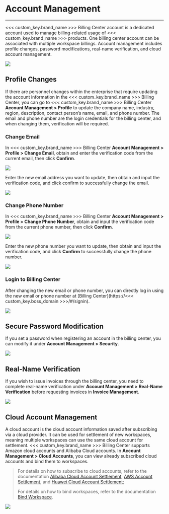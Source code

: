 # Account Management
---

<<< custom_key.brand_name >>> Billing Center account is a dedicated account used to manage billing-related usage of <<< custom_key.brand_name >>> products. One billing center account can be associated with multiple workspace billings. Account management includes profile changes, password modifications, real-name verification, and cloud account management.

![](img/7.account_1.png)


## Profile Changes

If there are personnel changes within the enterprise that require updating the account information in the <<< custom_key.brand_name >>> Billing Center, you can go to <<< custom_key.brand_name >>> Billing Center **Account Management > Profile** to update the company name, industry, region, description, contact person’s name, email, and phone number. The email and phone number are the login credentials for the billing center, and when changing them, verification will be required.

### Change Email

In <<< custom_key.brand_name >>> Billing Center **Account Management > Profile > Change Email**, obtain and enter the verification code from the current email, then click **Confirm**.

![](img/7.account_2.png)

Enter the new email address you want to update, then obtain and input the verification code, and click confirm to successfully change the email.

![](img/7.account_3.png)


### Change Phone Number

In <<< custom_key.brand_name >>> Billing Center **Account Management > Profile > Change Phone Number**, obtain and input the verification code from the current phone number, then click **Confirm**.

![](img/7.account_4.png)


Enter the new phone number you want to update, then obtain and input the verification code, and click **Confirm** to successfully change the phone number.


![](img/7.account_5.png)


### Login to Billing Center

After changing the new email or phone number, you can directly log in using the new email or phone number at [Billing Center](https://<<< custom_key.boss_domain >>>/#/signin).

![](img/7.account_6.png)


## Secure Password Modification

If you set a password when registering an account in the billing center, you can modify it under **Account Management > Security**.

![](img/7.account_7.png)

## Real-Name Verification

If you wish to issue invoices through the billing center, you need to complete real-name verification under **Account Management > Real-Name Verification** before requesting invoices in **Invoice Management**.

![](img/7.account_8.png)


## Cloud Account Management

A cloud account is the cloud account information saved after subscribing via a cloud provider. It can be used for settlement of new workspaces, meaning multiple workspaces can use the same cloud account for settlement. <<< custom_key.brand_name >>> Billing Center supports Amazon cloud accounts and Alibaba Cloud accounts. In **Account Management > Cloud Accounts**, you can view already subscribed cloud accounts and bind them to workspaces.

> For details on how to subscribe to cloud accounts, refer to the documentation [Alibaba Cloud Account Settlement](../../billing/billing-account/aliyun-account.md), [AWS Account Settlement](../../billing/billing-account/aws-account.md), and [Huawei Cloud Account Settlement](../../billing/billing-account/huaweicloud-account.md); 
>  
> For details on how to bind workspaces, refer to the documentation [Bind Workspace](../../billing/cost-center/workspace-management.md).

![](img/15.aws_5.png)